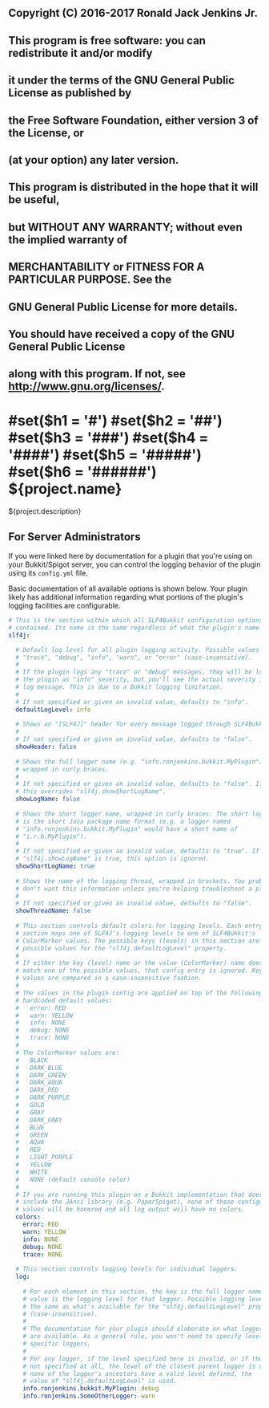 ## Copyright (C) 2016-2017 Ronald Jack Jenkins Jr.
## 
## This program is free software: you can redistribute it and/or modify
## it under the terms of the GNU General Public License as published by
## the Free Software Foundation, either version 3 of the License, or
## (at your option) any later version.
## 
## This program is distributed in the hope that it will be useful,
## but WITHOUT ANY WARRANTY; without even the implied warranty of
## MERCHANTABILITY or FITNESS FOR A PARTICULAR PURPOSE.  See the
## GNU General Public License for more details.
## 
## You should have received a copy of the GNU General Public License
## along with this program.  If not, see <http://www.gnu.org/licenses/>.
#set($h1 = '#')
#set($h2 = '##')
#set($h3 = '###')
#set($h4 = '####')
#set($h5 = '#####')
#set($h6 = '######')
${project.name}
===
${project.description}

For Server Administrators
---

If you were linked here by documentation for a plugin that you're using on your Bukkit/Spigot server, you can control the logging behavior of the plugin using its `config.yml` file.

Basic documentation of all available options is shown below. Your plugin likely has additional information regarding what portions of the plugin's logging facilities are configurable.

```yaml
# This is the section within which all SLF4Bukkit configuration options are
# contained. Its name is the same regardless of what the plugin's name is.
slf4j:

  # Default log level for all plugin logging activity. Possible values are
  # "trace", "debug", "info", "warn", or "error" (case-insensitive).
  #
  # If the plugin logs any "trace" or "debug" messages, they will be logged by
  # the plugin as "info" severity, but you'll see the actual severity in the
  # log message. This is due to a Bukkit logging limitation.
  #
  # If not specified or given an invalid value, defaults to "info".
  defaultLogLevel: info
  
  # Shows an "[SLF4J]" header for every message logged through SLF4Bukkit.
  #
  # If not specified or given an invalid value, defaults to "false".
  showHeader: false
  
  # Shows the full logger name (e.g. "info.ronjenkins.bukkit.MyPlugin"),
  # wrapped in curly braces.
  #
  # If not specified or given an invalid value, defaults to "false". If true,
  # this overrides "slf4j.showShortLogName".
  showLogName: false
  
  # Shows the short logger name, wrapped in curly braces. The short logger name
  # is the short Java package name format (e.g. a logger named
  # "info.ronjenkins.bukkit.MyPlugin" would have a short name of
  # "i.r.b.MyPlugin").
  #
  # If not specified or given an invalid value, defaults to "true". If
  # "slf4j.showLogName" is true, this option is ignored.
  showShortLogName: true
  
  # Shows the name of the logging thread, wrapped in brackets. You probably
  # don't want this information unless you're helping troubleshoot a plugin.
  #
  # If not specified or given an invalid value, defaults to "false".
  showThreadName: false
  
  # This section controls default colors for logging levels. Each entry in this
  # section maps one of SLF4J's logging levels to one of SLF4Bukkit's
  # ColorMarker values. The possible keys (levels) in this section are the
  # possible values for the "slf4j.defaultLogLevel" property.
  #
  # If either the key (level) name or the value (ColorMarker) name does not
  # match one of the possible values, that config entry is ignored. Keys and
  # values are compared in a case-insensitive fashion.
  #
  # The values in the plugin config are applied on top of the following
  # hardcoded default values:
  #   error: RED
  #   warn: YELLOW
  #   info: NONE
  #   debug: NONE
  #   trace: NONE
  #
  # The ColorMarker values are:
  #   BLACK
  #   DARK_BLUE
  #   DARK_GREEN
  #   DARK_AQUA
  #   DARK_RED
  #   DARK_PURPLE
  #   GOLD
  #   GRAY
  #   DARK_GRAY
  #   BLUE
  #   GREEN
  #   AQUA
  #   RED
  #   LIGHT_PURPLE
  #   YELLOW
  #   WHITE
  #   NONE (default console color)
  #
  # If you are running this plugin on a Bukkit implementation that does not
  # include the JAnsi library (e.g. PaperSpigot), none of these configuration
  # values will be honored and all log output will have no colors.
  colors:
    error: RED
    warn: YELLOW
    info: NONE
    debug: NONE
    trace: NONE
  
  # This section controls logging levels for individual loggers.
  log:
  
    # For each element in this section, the key is the full logger name and the
    # value is the logging level for that logger. Possible logging levels are
    # the same as what's available for the "slf4j.defaultLogLevel" property
    # (case-insensitive).
    #
    # The documentation for your plugin should elaborate on what logger names
    # are available. As a general rule, you won't need to specify levels for
    # specific loggers.
    #
    # For any logger, if the level specified here is invalid, or if the level is
    # not specified at all, the level of the closest parent logger is used. If
    # none of the logger's ancestors have a valid level defined, the
    # value of "slf4j.defaultLogLevel" is used.
    info.ronjenkins.bukkit.MyPlugin: debug
    info.ronjenkins.SomeOtherLogger: warn
```
